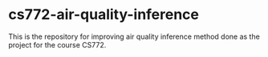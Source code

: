 # cs772-air-quality-inference
This is the repository for improving air quality inference method done as the project for the course CS772.
